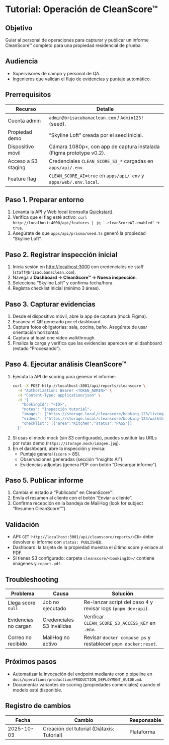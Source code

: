 # Tutorial: Operación de CleanScore™

## Objetivo

Guiar al personal de operaciones para capturar y publicar un informe CleanScore™ completo para una propiedad residencial de prueba.

## Audiencia

- Supervisores de campo y personal de QA.
- Ingenieros que validan el flujo de evidencias y puntaje automático.

## Prerrequisitos

| Recurso             | Detalle                                                             |
| ------------------- | ------------------------------------------------------------------- |
| Cuenta admin        | `admin@brisacubanaclean.com` / `Admin123!` (seed).                  |
| Propiedad demo      | “Skyline Loft” creada por el seed inicial.                          |
| Dispositivo móvil   | Cámara 1080p+, con app de captura instalada (Figma prototype v0.2). |
| Acceso a S3 staging | Credenciales `CLEAN_SCORE_S3_*` cargadas en `apps/api/.env`.        |
| Feature flag        | `CLEAN_SCORE_AI=true` en `apps/api/.env` y `apps/web/.env.local`.   |

## Paso 1. Preparar entorno

1. Levanta la API y Web local (consulta [Quickstart](../quickstart.md)).
2. Verifica que el flag esté activo: `curl http://localhost:4000/api/features | jq '.cleanScoreAI.enabled'` → `true`.
3. Asegúrate de que `apps/api/prisma/seed.ts` generó la propiedad “Skyline Loft”.

## Paso 2. Registrar inspección inicial

1. Inicia sesión en <http://localhost:3000> con credenciales de staff (`staff@brisacubanaclean.com`).
2. Navega a **Dashboard → CleanScore™ → Nueva inspección**.
3. Selecciona “Skyline Loft” y confirma fecha/hora.
4. Registra checklist inicial (mínimo 3 áreas).

## Paso 3. Capturar evidencias

1. Desde el dispositivo móvil, abre la app de captura (mock Figma).
2. Escanea el QR generado por el dashboard.
3. Captura fotos obligatorias: sala, cocina, baño. Asegúrate de usar orientación horizontal.
4. Captura at least one video walkthrough.
5. Finaliza la carga y verifica que las evidencias aparecen en el dashboard (estado “Procesando”).

## Paso 4. Ejecutar análisis CleanScore™

1. Ejecuta la API de scoring para generar el informe:
   ```bash
   curl -X POST http://localhost:3001/api/reports/cleanscore \
     -H "Authorization: Bearer <TOKEN_ADMIN>" \
     -H "Content-Type: application/json" \
     -d '{
       "bookingId": "<ID>",
       "notes": "Inspección tutorial",
       "images": ["https://storage.local/cleanscore/booking-123/livingroom.jpg"],
       "videos": ["https://storage.local/cleanscore/booking-123/walkthrough.mp4"],
       "checklist": [{"area":"Kitchen","status":"PASS"}]
     }'
   ```
2. Si usas el modo mock (sin S3 configurado), puedes sustituir las URLs por rutas demo (`https://storage.mock/imagen.jpg`).
3. En el dashboard, abre la inspección y revisa:
   - Puntaje general (`score` > 85).
   - Observaciones generadas (sección “Insights AI”).
   - Evidencias adjuntas (genera PDF con botón “Descargar informe”).

## Paso 5. Publicar informe

1. Cambia el estado a “Publicado” en CleanScore™.
2. Envía el resumen al cliente con el botón “Enviar a cliente”.
3. Confirma recepción en la bandeja de MailHog (look for subject “Resumen CleanScore™”).

## Validación

- API: `GET http://localhost:3001/api/cleanscore/reports/<ID>` debe devolver el informe con `status: PUBLISHED`.
- Dashboard: la tarjeta de la propiedad muestra el último score y enlace al PDF.
- Si tienes S3 configurado: carpeta `cleanscore/<bookingID>/` contiene imágenes y `report.pdf`.

## Troubleshooting

| Problema             | Causa                     | Solución                                                       |
| -------------------- | ------------------------- | -------------------------------------------------------------- |
| Llega score `null`   | Job no ejecutado          | Re-lanzar script del paso 4 y revisar logs (`pnpm dev:api`).   |
| Evidencias no cargan | Credenciales S3 inválidas | Verificar `CLEAN_SCORE_S3_ACCESS_KEY` en `.env`.               |
| Correo no recibido   | MailHog no activo         | Revisar `docker compose ps` y restablecer `pnpm docker:reset`. |

## Próximos pasos

- Automatizar la invocación del endpoint mediante cron o pipeline en `docs/operations/production/PRODUCTION_DEPLOYMENT_GUIDE.md`.
- Documentar variantes de scoring (propiedades comerciales) cuando el modelo esté disponible.

## Registro de cambios

| Fecha      | Cambio                                     | Responsable |
| ---------- | ------------------------------------------ | ----------- |
| 2025-10-03 | Creación del tutorial (Diátaxis: Tutorial) | Plataforma  |
